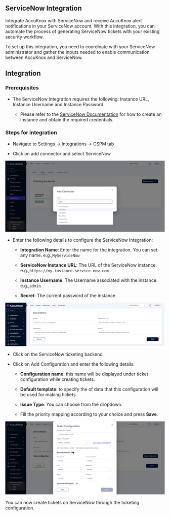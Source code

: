 

## ServiceNow Integration

Integrate AccuKnox with ServiceNow and receive AccuKnox alert notifications in your ServiceNow account. With this integration, you can automate the process of generating ServiceNow tickets with your existing security workflow.

To set up this integration, you need to coordinate with your ServiceNow administrator and gather the inputs needed to enable communication between AccuKnox and ServiceNow.

## Integration

### Prerequisites

- The ServiceNow Integration requires the following: Instance URL, Instance Username and Instance Password.

    + Please refer to the <a href="https://developer.servicenow.com/dev.do#!/learn/learning-plans/utah/new_to_servicenow/app_store_learnv2_buildmyfirstapp_utah_personal_developer_instances" target="_blank">ServiceNow Documentation</a> for how to create an instance and obtain the required credentials.

### Steps for integration

- Navigate to Settings → Integrations -> CSPM tab

- Click on add connector and select ServiceNow

![](images/servicenow/service-now-0.png)

- Enter the following details to configure the ServiceNow Integration:

    + **Integration Name**: Enter the name for the integration. You can set any name. e.g.,```MyServiceNow```

    + **ServiceNow Instance URL**: The URL of the ServiceNow instance. e.g.,```https://my-instance.service-now.com```

    + **Instance Username**: The Username associated with the instance. e.g.,```admin```

    + **Secret**: The current password of the instance.

![](images/servicenow/service-now-1.png)

- Click on the ServiceNow ticketing backend

- Click on Add Configuration and enter the following details:

    + **Configuration name**: this name will be displayed under ticket configuration while creating tickets.

    + **Default template**: to specify the of data that this configuration will be used for making tickets.

    + **Issue Type**: You can choose from the dropdown.

    + Fill the priority mapping according to your choice and press **Save**.

![](images/servicenow/service-now-3.png)

You can now create tickets on ServiceNow through the ticketing configuration.